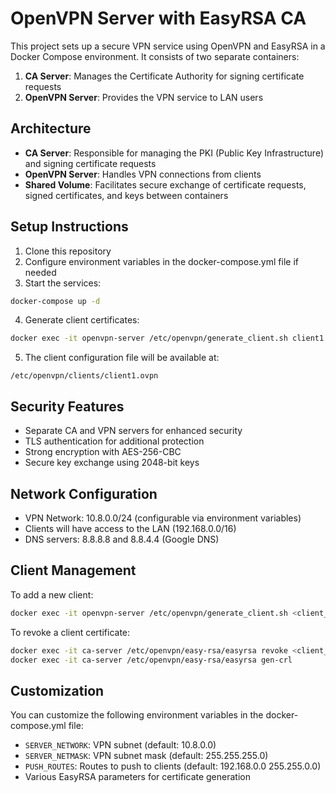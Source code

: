 # OpenVPN Server with EasyRSA CA

This project sets up a secure VPN service using OpenVPN and EasyRSA in a Docker Compose environment. It consists of two separate containers:

1. **CA Server**: Manages the Certificate Authority for signing certificate requests
2. **OpenVPN Server**: Provides the VPN service to LAN users

## Architecture

- **CA Server**: Responsible for managing the PKI (Public Key Infrastructure) and signing certificate requests
- **OpenVPN Server**: Handles VPN connections from clients
- **Shared Volume**: Facilitates secure exchange of certificate requests, signed certificates, and keys between containers

## Setup Instructions

1. Clone this repository
2. Configure environment variables in the docker-compose.yml file if needed
3. Start the services:

```bash
docker-compose up -d
```

4. Generate client certificates:

```bash
docker exec -it openvpn-server /etc/openvpn/generate_client.sh client1
```

5. The client configuration file will be available at:

```
/etc/openvpn/clients/client1.ovpn
```

## Security Features

- Separate CA and VPN servers for enhanced security
- TLS authentication for additional protection
- Strong encryption with AES-256-CBC
- Secure key exchange using 2048-bit keys

## Network Configuration

- VPN Network: 10.8.0.0/24 (configurable via environment variables)
- Clients will have access to the LAN (192.168.0.0/16)
- DNS servers: 8.8.8.8 and 8.8.4.4 (Google DNS)

## Client Management

To add a new client:

```bash
docker exec -it openvpn-server /etc/openvpn/generate_client.sh <client_name>
```

To revoke a client certificate:

```bash
docker exec -it ca-server /etc/openvpn/easy-rsa/easyrsa revoke <client_name>
docker exec -it ca-server /etc/openvpn/easy-rsa/easyrsa gen-crl
```

## Customization

You can customize the following environment variables in the docker-compose.yml file:

- `SERVER_NETWORK`: VPN subnet (default: 10.8.0.0)
- `SERVER_NETMASK`: VPN subnet mask (default: 255.255.255.0)
- `PUSH_ROUTES`: Routes to push to clients (default: 192.168.0.0 255.255.0.0)
- Various EasyRSA parameters for certificate generation